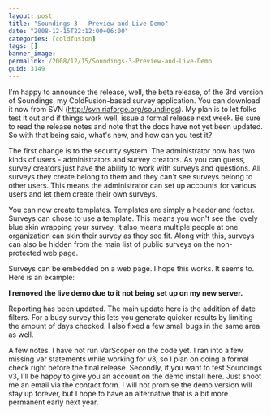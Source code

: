 ```yaml
---
layout: post
title: "Soundings 3 - Preview and Live Demo"
date: "2008-12-15T22:12:00+06:00"
categories: [coldfusion]
tags: []
banner_image: 
permalink: /2008/12/15/Soundings-3-Preview-and-Live-Demo
guid: 3149
---
```


I'm happy to announce the release, well, the beta release, of the 3rd version of Soundings, my ColdFusion-based survey application. You can download it now from SVN (<a href="http://svn.riaforge.org/soundings">http://svn.riaforge.org/soundings</a>). My plan is to let folks test it out and if things work well, issue a formal release next week. Be sure to read the release notes and note that the docs have not yet been updated. So with that being said, what's new, and how can you test it?

The first change is to the security system. The administrator now has two kinds of users - administrators and survey creators. As you can guess, survey creators just have the ability to work with surveys and questions. All surveys they create belong to them and they can't see surveys belong to other users. This means the administrator can set up accounts for various users and let them create their own surveys.

You can now create templates. Templates are simply a header and footer. Surveys can chose to use a template. This means you won't see the lovely blue skin wrapping your survey. It also means multiple people at one organization can skin their survey as they see fit. Along with this, surveys can also be hidden from the main list of public surveys on the non-protected web page. 

Surveys can be embedded on a web page. I hope this works. It seems to. Here is an example:

<b>I removed the live demo due to it not being set up on my new server.</b>

Reporting has been updated. The main update here is the addition of date filters. For a busy survey this lets you generate quicker results by limiting the amount of days checked. I also fixed a few small bugs in the same area as well.

A few notes. I have not run VarScoper on the code yet. I ran into a few missing var statements while working for v3, so I plan on doing a formal check right before the final release. Secondly, if you want to test Soundings v3, I'll be happy to give you an account on the demo install here. Just shoot me an email via the contact form. I will not promise the demo version will stay up forever, but I hope to have an alternative that is a bit more permanent early next year.